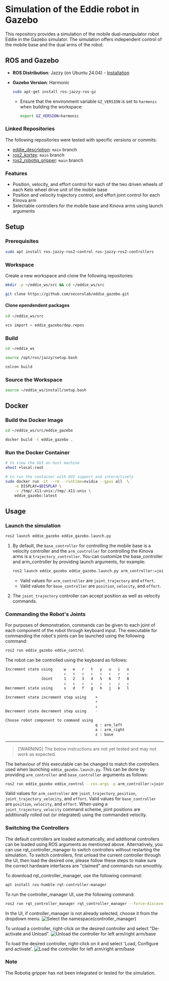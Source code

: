 # Simulation of the Eddie robot in Gazebo

This repository provides a simulation of the mobile dual-manipulator robot Eddie in the Gazebo
simulator. The simulation offers independent control of the mobile base and the dual arms of the
robot.

## ROS and Gazebo

- **ROS Distribution**: Jazzy (on Ubuntu 24.04) -
  [Installation](https://docs.ros.org/en/jazzy/Installation/Ubuntu-Install-Debs.html)
- **Gazebo Version**: Harmonic

  ```bash
  sudo apt-get install ros-jazzy-ros-gz
  ```

  - Ensure that the environment variable `GZ_VERSION` is set to `harmonic` when building the
    workspace:

    ```bash
    export GZ_VERSION=harmonic
    ```

### Linked Repositories

The following repositories were tested with specific versions or commits:

- [eddie_description](https://github.com/secorolab/eddie_description.git): `main` branch
- [ros2_kortex](https://github.com/secorolab/ros2_kortex): `main` branch
- [ros2_robotiq_gripper](https://github.com/PickNikRobotics/ros2_robotiq_gripper.git): `main` branch

### Features

- Position, velocity, and effort control for each of the two driven wheels of each Kelo wheel drive
  unit of the mobile base
- Position and velocity trajectory control, and effort joint control for each Kinova arm
- Selectable controllers for the mobile base and Kinova arms using launch arguments

## Setup

### Prerequisites

```bash
sudo apt install ros-jazzy-ros2-control ros-jazzy-ros2-controllers
```

### Workspace

Create a new workspace and clone the following repositories:

```bash
mkdir -p ~/eddie_ws/src && cd ~/eddie_ws/src

git clone https://github.com/secorolab/eddie_gazebo.git
```

#### Clone ependendent packages

```bash
cd ~/eddie_ws/src

vcs import < eddie_gazebo/dep.repos
```

### Build

```bash
cd ~/eddie_ws

source /opt/ros/jazzy/setup.bash

colcon build
```

### Source the Workspace

```bash
source ~/eddie_ws/install/setup.bash
```

## Docker

### Build the Docker Image

```bash
cd ~/eddie_ws/src/eddie_gazebo

docker build -t eddie_gazebo .
```

### Run the Docker Container

```bash
# to view the GUI on host machine
xhost +local:root

# to run the container with GUI support and interactively
sudo docker run -it --rm --runtime=nvidia --gpus all  \
    -e DISPLAY=$DISPLAY \
    -v /tmp/.X11-unix:/tmp/.X11-unix \
    eddie_gazebo:latest
```

## Usage

### Launch the simulation

```bash
ros2 launch eddie_gazebo eddie_gazebo.launch.py
```

1. By default, the `base_controller` for controlling the mobile base is a velocity controller and
   the `arm_controller` for controlling the Kinova arms is a `trajectory_controller`. You can
   customize the base_controller and arm_controller by providing launch arguments, for example:

    ```bash
    ros2 launch eddie_gazebo eddie_gazebo.launch.py arm_controller:=joint_trajectory base_controller:=position
    ```

    - Valid values for `arm_controller` are `joint_trajectory` and `effort`.
    - Valid values for `base_controller` are `position`, `velocity`, and `effort`.

2. The `joint_trajectory` controller can accept position as well as velocity commands.

### Commanding the Robot's Joints

For purposes of demonstration, commands can be given to each joint of each component of the robot
through keyboard input. The executable for commanding the robot's joints can be launched using the
following command:

```bash
ros2 run eddie_gazebo eddie_control
```

The robot can be controlled using the keyboard as follows:

```bash
Increment state using     w   e   r   t   y   u   i   o
                          ↑   ↑   ↑   ↑   ↑   ↑   ↑   ↑
                Joint     1   2   3   4   5   6   7   8
                          ↓   ↓   ↓   ↓   ↓   ↓   ↓   ↓
Decrement state using     s   d   f   g   h   j   k   l

Increment state increment step using    +
                                        ↑
                                        ↓
Decrement state decrement step using    -

Choose robot component to command using
                                        q : arm_left
                                        a : arm_right
                                        z : base
```

---
> [!WARNING] The below instructions are not yet tested and may not work as expected.

The behaviour of this executable can be changed to match the controllers used when launching
`eddie_gazebo.launch.py`. This can be done by providing `arm_controller` and `base_controller`
arguments as follows:

```bash
ros2 run eddie_gazebo eddie_control --ros-args -p arm_controller:=joint_trajectory_velocity -p base_controller:=velocity
```

Valid values for `arm_controller` are `joint_trajectory_position`, `joint_trajectory_velocity`, and
`effort`. Valid values for `base_controller` are `position`, `velocity`, and `effort`. When using a
`joint_trajectory_velocity` command scheme, joint positions are additionally rolled out (or
integrated) using the commanded velocity.

### Switching the Controllers

The default controllers are loaded automatically, and additional controllers can be loaded using ROS
arguments as mentioned above. Alternatively, you can use rqt_controller_manager to switch
controllers without restarting the simulation. To switch controllers, first unload the current
controller through the UI, then load the desired one, please follow these steps to make sure the
correct hardware interfaces are "claimed" and commands run smoothly.

To download rqt_controller_manager, use the following command:

```bash
apt install ros-humble-rqt-controller-manager
```

To run the controller_manager UI, use the following command:

```bash
ros2 run rqt_controller_manager rqt_controller_manager --force-discover
```

In the UI, if controller_manager is not already selected, choose it from the dropdown menu. ![Select
the namespace(controller_manager)](/doc/images/namespace.png)

To unload a controller, right-click on the desired controller and select "De-activate and Unload".
![Unload the controller for left arm/right arm/base](/doc/images/unload.png)

To load the desired controller, right-click on it and select 'Load, Configure and activate'. ![Load
the controller for left arm/right arm/base](/doc/images/load.png)

### Note

The Robotiq gripper has not been integrated or tested for the simulation.
